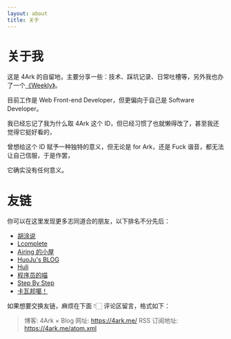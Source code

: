 ```yaml
---
layout: about
title: 关于
---
```


# 关于我

这是 4Ark 的自留地，主要分享一些：技术、踩坑记录、日常吐槽等，另外我也办了一个[《Weekly》](/weekly)。

目前工作是 Web Front-end Developer，但更偏向于自己是 Software Developer。

我已经忘记了我为什么取 4Ark 这个 ID，但已经习惯了也就懒得改了，甚至我还觉得它挺好看的，

曾想给这个 ID 赋予一种独特的意义，但无论是 for Ark，还是 Fuck 谐音，都无法让自己信服，于是作罢，

它确实没有任何意义。

# 友链

你可以在这里发现更多志同道合的朋友，以下排名不分先后：

- [胡涂说](https://hutusi.com/)
- [Lcomplete](https://codelc.com/)
- [Airing 的小屋](https://me.ursb.me/)
- [HuoJu's BLOG](https://jhuo.ca/)
- [Huli](https://blog.huli.tw/)
- [程序员的喵](https://catcoding.me/)
- [Step By Step](https://step-by-step.tech/)
- [卡瓦邦噶！](https://www.kawabangga.com/)

如果想要交换友链，麻烦在下面 👇🏻 评论区留言，格式如下：
> 博客: 4Ark × Blog
> 网址: https://4ark.me/
> RSS 订阅地址: https://4ark.me/atom.xml

